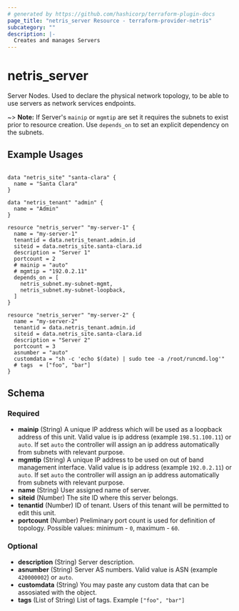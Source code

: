 ```yaml
---
# generated by https://github.com/hashicorp/terraform-plugin-docs
page_title: "netris_server Resource - terraform-provider-netris"
subcategory: ""
description: |-
  Creates and manages Servers
---
```


# netris_server

Server Nodes. Used to declare the physical network topology, to be able to use servers as network services endpoints.

~> **Note:** If Server's `mainip` or `mgmtip` are set it requires the subnets to exist prior to resource creation. Use `depends_on` to set an explicit dependency on the subnets.

## Example Usages

```hcl

data "netris_site" "santa-clara" {
  name = "Santa Clara"
}

data "netris_tenant" "admin" {
  name = "Admin"
}

resource "netris_server" "my-server-1" {
  name = "my-server-1"
  tenantid = data.netris_tenant.admin.id
  siteid = data.netris_site.santa-clara.id
  description = "Server 1"
  portcount = 2
  # mainip = "auto"
  # mgmtip = "192.0.2.11"
  depends_on = [
    netris_subnet.my-subnet-mgmt,
    netris_subnet.my-subnet-loopback,
  ]
}

resource "netris_server" "my-server-2" {
  name = "my-server-2"
  tenantid = data.netris_tenant.admin.id
  siteid = data.netris_site.santa-clara.id
  description = "Server 2"
  portcount = 3
  asnumber = "auto"
  customdata = "sh -c 'echo $(date) | sudo tee -a /root/runcmd.log'"
  # tags  = ["foo", "bar"]
}

```


<!-- schema generated by tfplugindocs -->
## Schema

### Required

- **mainip** (String) A unique IP address which will be used as a loopback address of this unit. Valid value is ip address (example `198.51.100.11`) or `auto`. If set `auto` the controller will assign an ip address automatically from subnets with relevant purpose.
- **mgmtip** (String) A unique IP address to be used on out of band management interface. Valid value is ip address (example `192.0.2.11`) or `auto`. If set `auto` the controller will assign an ip address automatically from subnets with relevant purpose.
- **name** (String) User assigned name of server.
- **siteid** (Number) The site ID where this server belongs.
- **tenantid** (Number) ID of tenant. Users of this tenant will be permitted to edit this unit.
- **portcount** (Number) Preliminary port count is used for definition of topology. Possible values: minimum - `0`, maximum - `60`.


### Optional

- **description** (String) Server description.
- **asnumber** (String) Server AS numbers. Valid value is ASN (example `420000002`) or `auto`.
- **customdata** (String) You may paste any custom data that can be assosiated with the object.
- **tags** (List of String) List of tags. Example `["foo", "bar"]`


